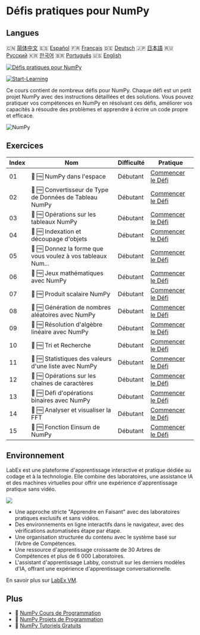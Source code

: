 # Défis pratiques pour NumPy

## Langues

🇨🇳 [简体中文](README_zh.md) 🇪🇸 [Español](README_es.md) 🇫🇷 [Français](README_fr.md) 🇩🇪 [Deutsch](README_de.md) 🇯🇵 [日本語](README_ja.md) 🇷🇺 [Русский](README_ru.md) 🇰🇷 [한국어](README_ko.md) 🇧🇷 [Português](README_pt.md) 🇺🇸 [English](README.md) 

[![Défis pratiques pour NumPy](https://cover-creator.labex.io/numpy-practice-challenges.png?lang=fr)](https://labex.io/fr/courses/numpy-practice-challenges)

[![Start-Learning](https://img.shields.io/badge/Start-Learning-whitesmoke?style=for-the-badge)](https://labex.io/fr/courses/numpy-practice-challenges)

Ce cours contient de nombreux défis pour NumPy. Chaque défi est un petit projet NumPy avec des instructions détaillées et des solutions. Vous pouvez pratiquer vos compétences en NumPy en résolvant ces défis, améliorer vos capacités à résoudre des problèmes et apprendre à écrire un code propre et efficace.

![NumPy](https://img.shields.io/badge/NumPy-whitesmoke?style=for-the-badge&logo=numpy)


## Exercices

|   Index | Nom                                                         | Difficulté   | Pratique                                                                                                                     |
|---------|-------------------------------------------------------------|--------------|------------------------------------------------------------------------------------------------------------------------------|
|      01 | 🎯 🆓 NumPy dans l'espace                                   | Débutant     | <a target='_blank' href='https://labex.io/fr/labs/numpy-numpy-in-space-33961'>Commencer le Défi</a>                          |
|      02 | 🎯 🆓 Convertisseur de Type de Données de Tableau NumPy     | Débutant     | <a target='_blank' href='https://labex.io/fr/labs/numpy-numpy-array-datatype-converter-9187'>Commencer le Défi</a>           |
|      03 | 🎯 🆓 Opérations sur les tableaux NumPy                     | Débutant     | <a target='_blank' href='https://labex.io/fr/labs/numpy-numpy-array-operation-8708'>Commencer le Défi</a>                    |
|      04 | 🎯 🆓 Indexation et découpage d'objets                      | Débutant     | <a target='_blank' href='https://labex.io/fr/labs/numpy-array-indexing-and-slicing-38504'>Commencer le Défi</a>              |
|      05 | 🎯 🆓 Donnez la forme que vous voulez à vos tableaux Num... | Débutant     | <a target='_blank' href='https://labex.io/fr/labs/numpy-make-numpy-array-your-shape-8687'>Commencer le Défi</a>              |
|      06 | 🎯 🆓 Jeux mathématiques avec NumPy                         | Débutant     | <a target='_blank' href='https://labex.io/fr/labs/python-numpy-math-games-10'>Commencer le Défi</a>                          |
|      07 | 🎯 🆓 Produit scalaire NumPy                                | Débutant     | <a target='_blank' href='https://labex.io/fr/labs/numpy-numpy-dot-product-8737'>Commencer le Défi</a>                        |
|      08 | 🎯 🆓 Génération de nombres aléatoires avec NumPy           | Débutant     | <a target='_blank' href='https://labex.io/fr/labs/numpy-random-number-generation-with-numpy-34635'>Commencer le Défi</a>     |
|      09 | 🎯 🆓 Résolution d'algèbre linéaire avec NumPy              | Débutant     | <a target='_blank' href='https://labex.io/fr/labs/numpy-linear-algebra-solving-with-numpy-8000'>Commencer le Défi</a>        |
|      10 | 🎯 🆓 Tri et Recherche                                      | Débutant     | <a target='_blank' href='https://labex.io/fr/labs/numpy-sorting-and-searching-154566'>Commencer le Défi</a>                  |
|      11 | 🎯 🆓 Statistiques des valeurs d'une liste avec NumPy       | Débutant     | <a target='_blank' href='https://labex.io/fr/labs/numpy-numpy-list-value-statistics-664'>Commencer le Défi</a>               |
|      12 | 🎯 🆓 Opérations sur les chaînes de caractères              | Débutant     | <a target='_blank' href='https://labex.io/fr/labs/python-string-operations-148882'>Commencer le Défi</a>                     |
|      13 | 🎯 🆓 Défi d'opérations binaires avec NumPy                 | Débutant     | <a target='_blank' href='https://labex.io/fr/labs/numpy-binary-operations-challenge-with-numpy-153823'>Commencer le Défi</a> |
|      14 | 🎯 🆓 Analyser et visualiser la FFT                         | Débutant     | <a target='_blank' href='https://labex.io/fr/labs/numpy-analyze-and-visualize-fft-55715'>Commencer le Défi</a>               |
|      15 | 🎯 🆓 Fonction Einsum de NumPy                              | Débutant     | <a target='_blank' href='https://labex.io/fr/tutorials/numpy-numpy-einsum-function-8001'>Commencer le Défi</a>               |

## Environnement

LabEx est une plateforme d'apprentissage interactive et pratique dédiée au codage et à la technologie. Elle combine des laboratoires, une assistance IA et des machines virtuelles pour offrir une expérience d'apprentissage pratique sans vidéo.

![](https://tutorial-screenshot.getvm.io/images/vm-1725247253.png)

- Une approche stricte "Apprendre en Faisant" avec des laboratoires pratiques exclusifs et sans vidéos.
- Des environnements en ligne interactifs dans le navigateur, avec des vérifications automatisées étape par étape.
- Une organisation structurée du contenu avec le système basé sur l'Arbre de Compétences.
- Une ressource d'apprentissage croissante de 30 Arbres de Compétences et plus de 6 000 Laboratoires.
- L'assistant d'apprentissage Labby, construit sur les derniers modèles d'IA, offrant une expérience d'apprentissage conversationnelle.

En savoir plus sur [LabEx VM](https://support.labex.io/using-labex/virtual-machine).

## Plus

- 🔗 [NumPy Cours de Programmation](https://github.com/labex-labs/awesome-programming-courses)
- 🔗 [NumPy Projets de Programmation](https://github.com/labex-labs/awesome-programming-projects)
- 🔗 [NumPy Tutoriels Gratuits](https://github.com/labex-labs/numpy-free-tutorials)

